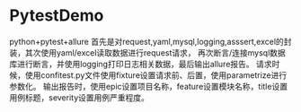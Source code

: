 # PytestDemo
python+pytest+allure
首先是对request,yaml,mysql,logging,asssert,excel的封装，其次使用yaml/excel读取数据进行request请求，	 再次断言/连接mysql数据库进行断言，并使用logging打印日志相关数据，最后输出allure报告。
请求时候，使用confitest.py文件使用fixture设置请求前、后置，使用parametrize进行参数化。
输出报告时，使用epic设置项目名称，feature设置模块名称，title设置用例标题，severity设置用例严重程度。

